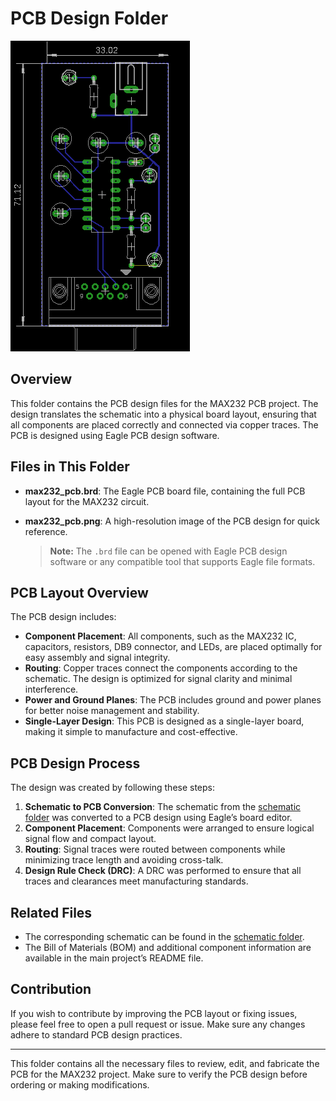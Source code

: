 # PCB Design Folder

![PCB Design Image](<./max232 board.png>)

## Overview
This folder contains the PCB design files for the MAX232 PCB project. The design translates the schematic into a physical board layout, ensuring that all components are placed correctly and connected via copper traces. The PCB is designed using Eagle PCB design software.

## Files in This Folder
- **max232_pcb.brd**: The Eagle PCB board file, containing the full PCB layout for the MAX232 circuit.
- **max232_pcb.png**: A high-resolution image of the PCB design for quick reference.

  > **Note:** The `.brd` file can be opened with Eagle PCB design software or any compatible tool that supports Eagle file formats.

## PCB Layout Overview
The PCB design includes:
- **Component Placement**: All components, such as the MAX232 IC, capacitors, resistors, DB9 connector, and LEDs, are placed optimally for easy assembly and signal integrity.
- **Routing**: Copper traces connect the components according to the schematic. The design is optimized for signal clarity and minimal interference.
- **Power and Ground Planes**: The PCB includes ground and power planes for better noise management and stability.
- **Single-Layer Design**: This PCB is designed as a single-layer board, making it simple to manufacture and cost-effective.

## PCB Design Process
The design was created by following these steps:
1. **Schematic to PCB Conversion**: The schematic from the [schematic folder](../schematics) was converted to a PCB design using Eagle’s board editor.
2. **Component Placement**: Components were arranged to ensure logical signal flow and compact layout.
3. **Routing**: Signal traces were routed between components while minimizing trace length and avoiding cross-talk.
4. **Design Rule Check (DRC)**: A DRC was performed to ensure that all traces and clearances meet manufacturing standards.

## Related Files
- The corresponding schematic can be found in the [schematic folder](../schematics).
- The Bill of Materials (BOM) and additional component information are available in the main project’s README file.

## Contribution
If you wish to contribute by improving the PCB layout or fixing issues, please feel free to open a pull request or issue. Make sure any changes adhere to standard PCB design practices.

---

This folder contains all the necessary files to review, edit, and fabricate the PCB for the MAX232 project. Make sure to verify the PCB design before ordering or making modifications.
